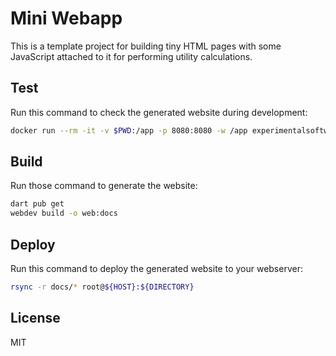 # Mini Webapp

This is a template project for building tiny HTML pages with some JavaScript attached to it for performing utility calculations.

## Test

Run this command to check the generated website during development:

```bash
docker run --rm -it -v $PWD:/app -p 8080:8080 -w /app experimentalsoftware/dart-webdev webdev-serve
```

## Build

Run those command to generate the website:

```bash
dart pub get
webdev build -o web:docs
```

## Deploy

Run this command to deploy the generated website to your webserver:

```bash
rsync -r docs/* root@${HOST}:${DIRECTORY}
```

## License

MIT
